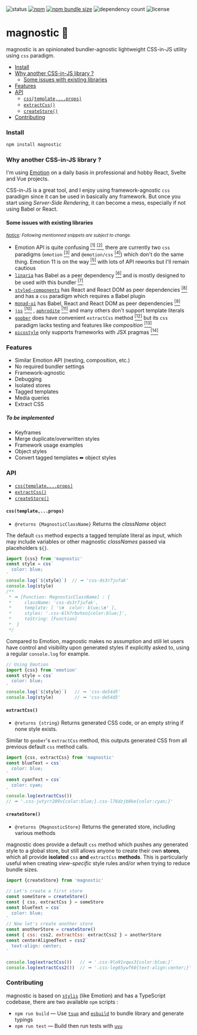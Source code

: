 ![status](https://img.shields.io/github/workflow/status/tommywalkie/magnostic/main?label=build) [![npm](https://img.shields.io/npm/v/magnostic)](https://www.npmjs.com/package/magnostic) [![npm bundle size](https://img.shields.io/bundlephobia/min/magnostic)](https://bundlephobia.com/result?p=magnostic@latest) ![dependency count](https://badgen.net/bundlephobia/dependency-count/magnostic) ![license](https://badgen.net/npm/license/magnostic)

# magnostic 🧲

magnostic is an opinionated bundler-agnostic lightweight CSS-in-JS utility using `css` paradigm.

- [Install](https://github.com/tommywalkie/magnostic#install)
- [Why another CSS-in-JS library ?](https://github.com/tommywalkie/magnostic#why-another-css-in-js-library-)
  - [Some issues with existing libraries](https://github.com/tommywalkie/magnostic#some-issues-with-existing-libraries)
- [Features](https://github.com/tommywalkie/magnostic#features)
- [API](https://github.com/tommywalkie/magnostic#api)
  - [`css(template,...props)`](https://github.com/tommywalkie/magnostic#csstemplateprops)
  - [`extractCss()`](https://github.com/tommywalkie/magnostic#extractcss)
  - [`createStore()`](https://github.com/tommywalkie/magnostic#createstore)
- [Contributing](https://github.com/tommywalkie/magnostic#contributing)

### Install

```bash
npm install magnostic
```

### Why another CSS-in-JS library ?

I'm using [Emotion](https://github.com/emotion-js/emotion) on a daily basis in professional and hobby React, Svelte and Vue projects. 

CSS-in-JS is a great tool, and I enjoy using framework-agnostic `css` paradigm since it can be used in basically any framework. But once you start using _Server-Side Rendering_, it can become a mess, especially if not using Babel or React.

#### Some issues with existing libraries

<sup>_<u>Notice</u>: Following mentionned snippets are subject to change._</sup>

- Emotion API is quite confusing [<sup>[1]</sup>](https://github.com/emotion-js/emotion/issues/1342) [<sup>[2]</sup>](https://github.com/emotion-js/emotion/issues/1635), there are currently two `css` paradigms (`emotion` [<sup>[3]</sup>](https://github.com/emotion-js/emotion/blob/c85378a204613885a356eaba1480c5151838c458/packages/create-emotion/src/index.js#L78-L82) and `@emotion/css` [<sup>[4]</sup>](https://github.com/emotion-js/emotion/blob/c85378a204613885a356eaba1480c5151838c458/packages/css/src/index.js#L6-L8)) which don't do the same thing. Emotion 11 is on the way [<sup>[5]</sup>](https://github.com/emotion-js/emotion/issues/1606) with lots of API reworks but I'll remain cautious
- [`linaria`](https://github.com/callstack/linaria) has Babel as a peer dependency [<sup>[6]</sup>](https://github.com/callstack/linaria/blob/e7f000123e24bd29974361223b901af4c958709c/package.json#L123-L125) and is mostly designed to be used with this bundler [<sup>[7]</sup>](https://github.com/callstack/linaria/blob/e7f000123e24bd29974361223b901af4c958709c/src/core/css.ts#L8-L10)
- [`styled-components`](https://github.com/styled-components/styled-components) has React and React DOM as peer dependencies [<sup>[8]</sup>](https://github.com/styled-components/styled-components/blob/4d459d4a89f7e93a214697fe39cae5bbddf96308/packages/styled-components/package.json#L77-L81) and has a `css` paradigm which requires a Babel plugin
- [`monad-ui`](https://github.com/muhajirdev/monad-ui) has Babel, React and React DOM as peer dependencies [<sup>[9]</sup>](https://github.com/muhajirdev/monad-ui/blob/c77a5597e01adc77aced18d276c3b1995183e40f/package.json#L28-L32)
- [`jss`](https://github.com/cssinjs/jss) [<sup>[10]</sup>](https://cssinjs.org/jss-syntax?v=v10.4.0) , [`aphrodite`](https://github.com/Khan/aphrodite) [<sup>[11]</sup>](https://github.com/Khan/aphrodite/blob/dc4269a9d66cd270b746d9a1fd58320e1e42b9be/typings/index.d.ts#L125) and many others don't support template literals
- [`goober`](https://github.com/cristianbote/goober) does have convenient `extractCss` method [<sup>[12]</sup>](https://github.com/cristianbote/goober#extractcsstarget) but its `css` paradigm lacks testing and features like _composition_ [<sup>[13]</sup>](https://emotion.sh/docs/composition) 
- [`picostyle`](https://github.com/morishitter/picostyle) only supports frameworks with JSX pragmas [<sup>[14]</sup>](https://github.com/morishitter/picostyle#usage)

### Features

- Similar Emotion API (nesting, composition, etc.)
- No required bundler settings
- Framework-agnostic
- Debugging
- Isolated stores
- Tagged templates
- Media queries
- Extract CSS

##### _To be implemented_

- Keyframes
- Merge duplicate/overwritten styles
- Framework usage examples
- Object styles
- Convert tagged templates ⬌ object styles

### API

- [`css(template,...props)`](https://github.com/tommywalkie/magnostic#csstemplateprops)
- [`extractCss()`](https://github.com/tommywalkie/magnostic#extractcss)
- [`createStore()`](https://github.com/tommywalkie/magnostic#createstore)

#### `css(template,...props)`

- `@returns {MagnosticClassName}`  Returns the *className* object

The default `css` method expects a tagged template literal as input, which may include variables or other magnostic *classNames* passed via placeholders `${}`.

```js
import {css} from 'magnostic'
const style = css`
  color: blue;
`
console.log(`${style}`)  // 🠚 'css-ds3r7jufak'
console.log(style)
/**
 * 🠚 [Function: MagnosticClassName] : {
 *     className: 'css-ds3r7jufak',
 *     template: [ '\n  color: blue;\n' ],
 *     styles: '.css-6lh7rbvhxo{color:blue;}',
 *     toString: [Function]
 *  }
 */
```

Compared to Emotion, magnostic makes no assumption and still let users have control and visibility upon generated styles if explicitly asked to, using a regular `console.log` for example.

```js
// Using Emotion
import {css} from 'emotion'
const style = css`
  color: blue;
`
console.log(`${style}`)   // 🠚 'css-de54d5'
console.log(style)        // 🠚 'css-de54d5'
```

#### `extractCss()`

- `@returns {string}`  Returns generated CSS code, or an empty string if none style exists.

Similar to `goober`'s `extractCss` method, this outputs generated CSS from all previous default `css` method calls.

```js
import {css, extractCss} from 'magnostic'
const blueText = css`
  color: blue;
`
const cyanText = css`
  color: cyan;
`
console.log(extractCss())  
// 🠚 '.css-jutyrr209v{color:blue;}.css-l76dzjb8ke{color:cyan;}'
```

#### `createStore()`

- `@returns {MagnosticStore}`  Returns the generated store, including various methods

magnostic does provide a default `css` method which pushes any generated style to a global store, but still allows anyone to create their own **stores**, which all provide **isolated** `css` **and** `extractCss` **methods**. This is particularly useful when creating _view-specific_ style rules and/or when trying to reduce bundle sizes.

```js
import {createStore} from 'magnostic'

// Let's create a first store
const someStore = createStore()
const { css, extractCss } = someStore
const blueText = css`
  color: blue;
`
// Now let's create another store
const anotherStore = createStore()
const { css: css2, extractCss: extractCss2 } = anotherStore
const centerAlignedText = css2`
  text-align: center;
`

console.log(extractCss())   // 🠚 '.css-9lo91vqws3{color:blue;}'
console.log(extractCss2())  // 🠚 '.css-leg65ywf68{text-align:center;}'
```

### Contributing

magnostic is based on [`stylis`](https://github.com/thysultan/stylis.js) (like Emotion) and has a TypeScript codebase, there are two available `npm` scripts :

- `npm run build` — Use [`tsup`](https://github.com/egoist/tsup) and [`esbuild`](https://github.com/evanw/esbuild) to bundle library and generate typings
- `npm run test` — Build then run tests with [`uvu`](https://github.com/lukeed/uvu)

